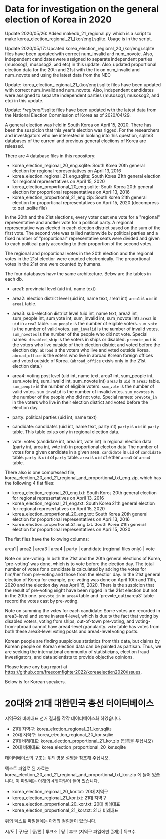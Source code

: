 # Data for investigation on the general election of Korea in 2020

Update 2020/05/26: Added makedb_21_regional.py, which is a script to make korea_election_regional_21_[kor/eng].sqlite. Usage is in the script.

Update 2020/05/17: Updated korea_election_regional_20_(kor/eng).sqlite files have been updated with correct num_invalid and num_novote. Also, independent candidates were assigned to separate independent parties (musosog1, musosog2, and etc) in this update. Also, updated proportional election data for the 20th and 21st with the fix on num_invalid and num_novote and using the latest data from the NEC.

Update: korea_election_regional_21_(kor/eng).sqlite files have been updated with correct num_invalid and num_novote. Also, independent candidates were assigned to separate independent parties (musosog1, musosog2, and etc) in this update.

Update: \*_regional_*.sqlite files have been updated with the latest data from the National Election Commission of Korea as of 2020/04/29.

A general election was held in South Korea on April 15, 2020. There has been the suspicion that this year's election was rigged. For the researchers and investigators who are interested in looking into this question, sqlite3 databases of the current and previous general elections of Korea are released.

There are 4 database files in this repository:

* korea_election_regional_20_eng.sqlite: South Korea 20th general election for regional representatives on April 13, 2016
* korea_election_regional_21_eng.sqlite: South Korea 21th general election for regional representatives on April 15, 2020
* korea_election_proportional_20_eng.sqlite: South Korea 20th general election for proportional representatives on April 13, 2016
* korea_election_proportional_21_eng.zip: South Korea 21th general election for proportional representatives on April 15, 2020 (decompress to get .sqlite file)

In the 20th and the 21st elections, every voter cast one vote for a "regional" representative and another vote for a political party. A regional representative was elected in each election district based on the sum of the first vote. The second vote was tallied nationwide by political parties and a fixed number of "proportional" representative seats were divided and given to each political party according to their proportion of the second votes.

The regional and proportional votes in the 20th election and the regional votes in the 21st election were counted electronically. The proportional votes in the 21st one were counted by humans.

The four databases have the same architecture. Below are the tables in each db.

* area1: provincial level
  (uid int, name text)

* area2: election district level
  (uid int, name text, area1 int)
  `area1` is `uid` in `area1` table.

* area3: sub-election district level
  (uid int, name text, area2 int, sum_people int, sum_vote int, sum_invalid int, sum_novote int)
  `area2` is `uid` in `area2` table.
  `sum_people` is the number of eligible voters.
  `sum_vote` is the number of valid votes.
  `sum_invalid` is the number of invalid votes.
  `sum_novotes` is the number of the people who did not vote.
  Special names:
    `disabled_ship` is the voters in ships or disabled.
    `prevote_out` is the voters who live outside of their election district and voted before the election day.
    `abroad` is the voters who live and voted outside Korea.
    `abroad_office` is the voters who live in abroad Korean foreign offices and voted outside of Korea.
    (`abroad_office` exists only in the 21st election data.)

* area4: voting post level
  (uid int, name text, area3 int, sum_people int, sum_vote int, sum_invalid int, sum_novote int)
  `area3` is `uid` in `area3` table.
  `sum_people` is the number of eligible voters.
  `sum_vote` is the number of valid votes.
  `sum_invalid` is the number of invalid votes.
  `sum_novotes` is the number of the people who did not vote.
  Special names:
    `prevote_in` in the voters who live in their election district and voted before the election day.

* party: political parties
  (uid int, name text)

* candidate: candidates
  (uid int, name text, party int)
  `party` is `uid` in `party` table.
  This table exists only in regional election data.

* vote: votes
  (candidate int, area int, vote int) in regional election data
  (party int, area int, vote int) in proportional election data
  The number of votes for a given candidate in a given area.
  `candidate` is `uid` of `candidate` table.
  `party` is `uid` of `party` table.
  `area` is `uid` of either `area3` or `area4` table.

There also is one compressed file, korea_election_20_and_21_regional_and_proportional_txt_eng.zip, which has the following 4 flat files:

* korea_election_regional_20_eng.txt: South Korea 20th general election for regional representatives on April 13, 2016
* korea_election_regional_21_eng.txt: South Korea 21th general election for regional representatives on April 15, 2020
* korea_election_proportional_20_eng.txt: South Korea 20th general election for proportional representatives on April 13, 2016
* korea_election_proportional_21_eng.txt: South Korea 21th general election for proportional representatives on April 15, 2020

The flat files have the following columns:

area1 | area2 | area3 | area4 | party | candidate (regional files only) | vote

Note on pre-voting: In both the 21st and the 20th general elections of Korea, 'pre-voting' was done, which is to vote before the election day. The total number of votes for a candidate is calculated by adding the votes for him/her from pre-voting and those from the election day. In the 21st general election of Korea for example, pre-voting was done on April 10th and 11th, 2020 and the election day was April 15, 2020. There is the suspicion that the result of pre-voting might have been rigged in the 21st election but not in the 20th one. `prevote_in` in `area4` table and 'prevote_out` in `area3` table record the votes cast by pre-voting.

Note on summing the votes for each candidate: Some votes are recorded in area3-level and some in area4-level, which is due to the fact that voting by disabled voters, voting from ships, out-of-town pre-voting, and voting-from-abroad cannot have area4-level granularity. `vote` table has votes from both these area3-level voting posts and area4-level voting posts.

Korean people are finding suspicious statistics from this data, but claims by Korean people on Korean election data can be painted as partisan. Thus, we are seeking the international community of statisticians, election fraud investigators, and data scientists to provide objective opinions.

Please leave any bug report at https://github.com/freedomfighter2022/koreaelection2020/issues.

Below is for Korean speakers.

# 20대와 21대 대한민국 총선 데이터베이스

지역구와 비례대표 선거 결과를 각각 데이터베이스화 하였습니다.

* 21대 지역구: korea_election_regional_21_kor.sqlite
* 20대 지역구: korea_election_regional_20_kor.sqlite
* 21대 비례대표: korea_election_proportional_21_kor.zip (압축을 푸십시오)
* 20대 비례대표: korea_election_proportional_20_kor.sqlite

데이터베이스의 구조는 위의 영문 설명을 참조해 주십시오.

텍스트 파일로 된 자료는 korea_election_20_and_21_regional_and_proportional_txt_kor.zip 에 들어 있습니다. 이 파일에는 아래의 4개 파일이 들어 있습니다.

* korea_election_regional_20_kor.txt: 20대 지역구
* korea_election_regional_21_kor.txt: 21대 지역구
* korea_election_proportional_20_kor.txt: 20대 비례대표
* korea_election_proportional_21_kor.txt: 21대 비례대표

위의 텍스트 파일들에는 아래의 컬럼들이 있습니다.

시/도 | 구/군 | 동/면 | 투표소 | 당 | 후보 (지역구 파일에만 존재) | 득표수
